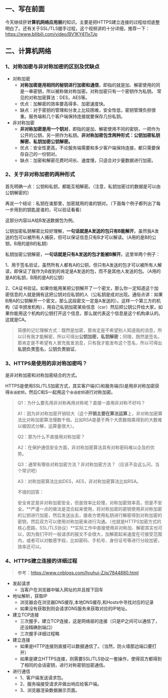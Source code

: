## 一、写在前面

今天继续肝**计算机网络应用层**的知识。主要是把HTTPS建立连接的过程给彻底整明白了。还有关于SSL/TLS握手过程，这个视频讲的十分详细，推荐一下：https://www.bilibili.com/video/BV1KY411x7Jp



## 二、计算机网络

### 1、对称加密与非对称加密的区别及优缺点

- 对称加密
  - **对称加密是用相同的秘钥进行加密和通信**，即指的就是加、解密使用的同是一串密钥，所以被称做对称加密。对称加密只有一个密钥作为私钥。 常见的对称加密算法：DES，AES等。
  - 优点：加解密的效率要高得多、加密速度快。
  - 缺点：对于密钥的管理和分发上比较困难，安全性低，密钥管理负担很重。服务端和几个客户端保持连接就要保存几份私钥。
- 非对称加密
  - **非对称加密是用一个钥对**，即指的是加、解密使用不同的密钥，一把作为公开的公钥，另一把作为私钥。**非对称加密包含两种形式：公钥加密私钥解密、私钥加密公钥解密。**
  - 优点：安全性更高，不论服务端需要和多少客户端保持连接，都只需要保存自己的一份钥对。
  - 缺点：加密和解密花费时间长、速度慢，只适合对少量数据进行加密。

### 2、关于非对称加密的两种形式

首先明确一点：公钥和私钥，都能互相解密。（注意，私钥加密过的数据是可以由公钥解密的）

再说一个结论：私钥在谁那里，加密就用的谁的钥对。（下面每个例子都列出了每一步用到的钥匙是谁的，可以验证看看）

这部分内容以A给B发送数据包为例。

公钥加密私钥解密比较好理解，**一句话就是A发送的包只有B能解开**。虽然我A发送的包可以被所有人捕获，但可以保证信息只有B才可以解读。（A用的是B的公钥，B用的是B的私钥）

私钥加密公钥解密，**一句话就是只有A发送的包才能被B解开**。这里举两个例子：

​	1、用于签名验证，虽然所有人都有A的公钥，但只有A发送的包才可以被所有人解读，即保证了我作为B收到的肯定是A发送的包，而不是其他人发送的包。（A用的是A的私钥，B用的是A的公钥）

​	2、CA证书验证。如果你能用某把公钥解开了一个密文，那么你一定知道这个加密信息的人就是拥有这把公钥对应私钥的人（公私钥是成对出现。通俗点讲：如果B用A的公钥解开一个密文，那么这段密文一定是A发送的）。这样一个第三方的机构（证书颁发机构），用自己私钥加密某些信息（csr）然后把公钥公开给大家，如果你能用这个机构的公钥打开这个信息，那么就代表这个信息是这个机构承认的。这就是CA。

> 简便的记忆理解方式：既然是加密，那肯定是不希望别人知道我的消息，所以只有我才能解密，所以可得出**公钥加密，私钥解密**；同理，既然是签名，那肯定是不希望有人冒充我发消息，只有我才能发布这个签名，所以可得出**私钥负责签名，公钥负责验证**。

### 3、HTTPS是使用的非对称加密吗？

是非对称加密和对称加密结合的方式。

HTTPS是使用SSL/TLS加密方式，其实客户端(C)和服务端(S)是用非对称加密获得`会话密钥`，然后C和S一起用这个`会话密钥`进行对称加密。

> Q1：为什么要先用非对称再用对称呢？直接一直用非对称不好吗？
>
> A1：因为非对称加密开销较大（这个**开销主要在算法运算**上，非对称加密算法比对称加密算法慢数千倍。比如RSA是基于两个大质数相乘得到的大数难以被因式分解，运算量很大）。
>
> Q2：那为什么不直接用对称加密？
>
> A2：在保护通信安全方面，非对称加密算法具有对称密码难以企及的优势。
>
> Q3：通常有哪些对称加密方法？非对称加密方法？（应该不会这么问，当个常识吧）
>
> A3：对称加密算法比如DES，AES，非对称加密算法比如RSA。
>
> 不错的回答：
>
> 安全肯定是非对称加密安全，但是效率比较慢，对称加密效率高，但是不安全。**严谨一点的做法是混合起来使用，将对称加密的密钥使用非对称加密的公钥进行加密，然后发送出去，接收方使用私钥进行解密得到对称加密的密钥，然后双方可以使用对称加密来进行沟通。（也就是HTTPS加密方式的核心思路，SSL/TLS协议）**实际工作中直接使用非对称加、解密其实也可以，因为我们平时一般请求的报文不会很大，加解密起来速度在可接受范围内，或者可以对敏感字段，比如密码、手机号、身份证号等进行分段加密，效率还可以。

### 4、HTTPS建立连接的详细过程

> 参考：https://www.cnblogs.com/liyuhui-Z/p/7844880.html

- 发起请求
  - 当客户在浏览器中输入网址的并且按下回车
- 地址解析，获取IP
  - 浏览器会在浏览器DNS缓存,本地DNS缓存,和Hosts中寻找对应的记录
  - 如果没有获取到则会请求DNS服务来获取对应的IP地址。
- 建立TCP连接
  - 三次握手，建立TCP连接，这是网络层的连接（只是IP之间可以通信了，还没精确到端口）
  - 三次握手详细过程略
- 建立连接
  - 如果是HTTP连接则直接可以数据通信了。（当然，防火墙那边端口要打开）
  - 如果是建立HTTPS连接，则需要SSL/TLS协议一套操作，使得双方都得到了相同的会话密钥，进行对称密钥加密通信。
- 进行通信
  - 1、客户端发送请求包。
  - 2、服务端接受请求并做出响应给客户端。
  - 3、浏览器渲染数据展示页面。

